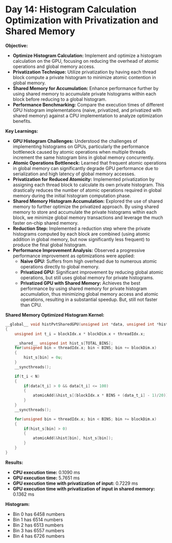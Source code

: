 # Day 14: Histogram Calculation Optimization with Privatization and Shared Memory

**Objective:**
- **Optimize Histogram Calculation:** Implement and optimize a histogram calculation on the GPU, focusing on reducing the overhead of atomic operations and global memory access.
- **Privatization Technique:** Utilize privatization by having each thread block compute a private histogram to minimize atomic contention in global memory.
- **Shared Memory for Accumulation:** Enhance performance further by using shared memory to accumulate private histograms within each block before reducing to a global histogram.
- **Performance Benchmarking:** Compare the execution times of different GPU histogram implementations (naive, privatized, and privatized with shared memory) against a CPU implementation to analyze optimization benefits.

**Key Learnings:**
- **GPU Histogram Challenges:** Understood the challenges of implementing histograms on GPUs, particularly the performance bottleneck caused by atomic operations when multiple threads increment the same histogram bins in global memory concurrently.
- **Atomic Operations Bottleneck:** Learned that frequent atomic operations in global memory can significantly degrade GPU performance due to serialization and high latency of global memory accesses.
- **Privatization for Reduced Atomicity:** Implemented privatization by assigning each thread block to calculate its own private histogram. This drastically reduces the number of atomic operations required in global memory during the initial histogram computation phase.
- **Shared Memory Histogram Accumulation:** Explored the use of shared memory to further optimize the privatized approach. By using shared memory to store and accumulate the private histograms within each block, we minimize global memory transactions and leverage the much faster on-chip shared memory.
- **Reduction Step:** Implemented a reduction step where the private histograms computed by each block are combined (using atomic addition in global memory, but now significantly less frequent) to produce the final global histogram.
- **Performance Improvement Analysis:** Observed a progressive performance improvement as optimizations were applied:
    - **Naive GPU:** Suffers from high overhead due to numerous atomic operations directly to global memory.
    - **Privatized GPU:**  Significant improvement by reducing global atomic operations, but still uses global memory for private histograms.
    - **Privatized GPU with Shared Memory:**  Achieves the best performance by using shared memory for private histogram accumulation, thus minimizing global memory access and atomic operations, resulting in a substantial speedup. But, still not faster than CPU.

**Shared Memory Optimized Histogram Kernel:**
```c
__global__ void histPvtSharedGPU(unsigned int *data, unsigned int *hist)
{
    unsigned int t_i = blockIdx.x * blockDim.x + threadIdx.x;

    __shared__ unsigned int hist_s[TOTAL_BINS];
    for(unsigned bin = threadIdx.x; bin < BINS; bin += blockDim.x)
    {
        hist_s[bin] = 0u;
    }
    __syncthreads();

    if(t_i < N)
    {
        if(data[t_i] > 0 && data[t_i] <= 100)
        {
            atomicAdd(&hist_s[(blockIdx.x * BINS + (data_t_i] - 1)/20)], 1);
        }
    }
    __syncthreads();

    for(unsigned bin = threadIdx.x; bin < BINS; bin += blockDim.x)
    {
        if(hist_s[bin] > 0)
        {
            atomicAdd(&hist[bin], hist_s[bin]);
        }
    }
}
```

**Results:**
- **CPU execution time:** 0.1090 ms
- **GPU execution time:** 5.7651 ms
- **GPU execution time with privatization of input:** 0.7229 ms
- **GPU execution time with privatization of input in shared memory:** 0.1362 ms

**Histogram:**
- Bin 0 has 6458 numbers
- Bin 1 has 6514 numbers
- Bin 2 has 6513 numbers
- Bin 3 has 6557 numbers
- Bin 4 has 6726 numbers